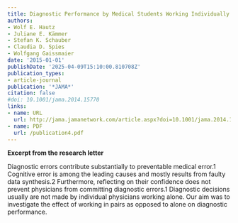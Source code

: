 ```yaml
---
title: Diagnostic Performance by Medical Students Working Individually or in Teams
authors:
- Wolf E. Hautz
- Juliane E. Kämmer
- Stefan K. Schauber
- Claudia D. Spies
- Wolfgang Gaissmaier
date: '2015-01-01'
publishDate: '2025-04-09T15:10:00.810708Z'
publication_types:
- article-journal
publication: '*JAMA*'
citation: false
#doi: 10.1001/jama.2014.15770
links:
- name: URL
  url: http://jama.jamanetwork.com/article.aspx?doi=10.1001/jama.2014.15770
- name: PDF
  url: /publication4.pdf
---
```


**Excerpt from the research letter**

Diagnostic errors contribute substantially to preventable medical error.1 Cognitive error is among the leading causes and mostly results from faulty data synthesis.2 Furthermore, reflecting on their confidence does not prevent physicians from committing diagnostic errors.1 Diagnostic decisions usually are not made by individual physicians working alone. Our aim was to investigate the effect of working in pairs as opposed to alone on diagnostic performance.